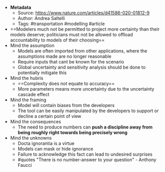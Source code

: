 - **Metadata**
    - Source: https://www.nature.com/articles/d41586-020-01812-9
    - Author: Andrea Saltelli
    - Tags: #transportation #modelling #article
- ==Modelers much not be permitted to project more certainty than their models deserve; politicians must not be allowed to offload accountability to models of their choosing==
- Mind the assumption
    - Models are often imported from other applications, where the assumptions made are no longer reasonable
    - Require inputs that cant be known for the scenario
    - Global uncertainty and sensitivity analysis should be done to potentially mitigate this
- Mind the hubris
    - ==Complexity does not equate to accuracy==
    - More parameters means more uncertainty due to the uncertainty cascade effect
- Mind the framing
    - Model will contain biases from the developers
    - The tool can be easily manipulated by the developers to support or decline a certain point of view
- Mind the consequences
    - The need to produce numbers can **push a discipline away from being roughly right towards being precisely wrong**
- Mind the unknowns
    - Docta ignorantia is a virtue
    - Models can mask or hide ignorance
    - Failure to acknowledge this fact can lead to undesired surprises
    - #quotes "There is no number-answer to your question" - Anthony Faucci
